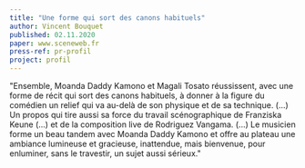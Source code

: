 ```yaml
---
title: "Une forme qui sort des canons habituels"
author: Vincent Bouquet
published: 02.11.2020
paper: www.sceneweb.fr
press-ref: pr-profil
project: profil
---
```


"Ensemble, Moanda Daddy Kamono et Magali Tosato réussissent, avec une forme de récit qui sort des canons habituels, à donner à la figure du comédien un relief qui va au-delà de son physique et de sa technique. (...) Un propos qui tire aussi sa force du travail scénographique de Franziska Keune (...) et de la composition live de Rodriguez Vangama. (...) Le musicien forme un beau tandem avec Moanda Daddy Kamono et offre au plateau une ambiance lumineuse et gracieuse, inattendue, mais bienvenue, pour enluminer, sans le travestir, un sujet aussi sérieux."

